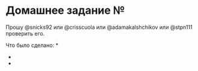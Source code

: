 # Домашнее задание №

Прошу @snicks92 или @crisscuola или @adamakalshchikov или @stpn111 проверить его.

Что было сделано:
*

*

*
